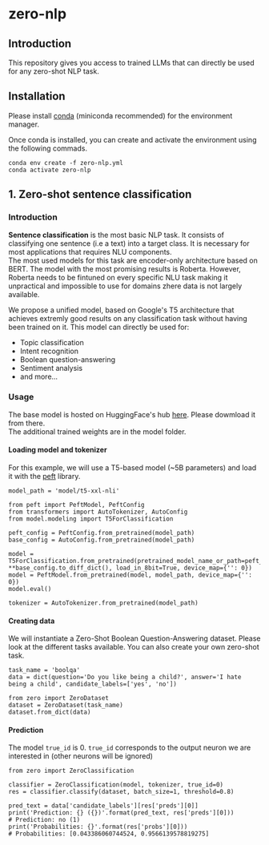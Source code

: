 # zero-nlp

## Introduction
This repository gives you access to trained LLMs that can directly be used for any zero-shot NLP task.

## Installation
Please install [conda](https://conda.io/projects/conda/en/latest/user-guide/install/index.html) (miniconda recommended) for the environment manager.<br>

Once conda is installed, you can create and activate the environment using the following commads.

```
conda env create -f zero-nlp.yml
conda activate zero-nlp
```

## 1. Zero-shot sentence classification

### Introduction
**Sentence classification** is the most basic NLP task. It consists of classifying one sentence (i.e a text) into a target class. It is necessary for most applications that requires NLU components.<br>
The most used models for this task are encoder-only architecture based on BERT. The model with the most promising results is Roberta. However, Roberta needs to be fintuned on every specific NLU task making it unpractical and impossible to use for domains zhere data is not largely available.<br>

We propose a unified model, based on Google's T5 architecture that achieves extremly good results on any classification task without having been trained on it. This model can directly be used for:
- Topic classification
- Intent recognition
- Boolean question-answering
- Sentiment analysis
- and more...

### Usage
The base model is hosted on HuggingFace's hub [here](https://huggingface.co/AntoineBlanot/flan-t5-xxl-classif-3way). Please dowmload it from there.<br>
The additional trained weights are in the model folder.

#### Loading model and tokenizer
For this example, we will use a T5-based model (~5B parameters) and load it with the [peft](https://github.com/huggingface/peft) library.
```
model_path = 'model/t5-xxl-nli'

from peft import PeftModel, PeftConfig
from transformers import AutoTokenizer, AutoConfig
from model.modeling import T5ForClassification

peft_config = PeftConfig.from_pretrained(model_path)
base_config = AutoConfig.from_pretrained(model_path)

model = T5ForClassification.from_pretrained(pretrained_model_name_or_path=peft_config.base_model_name_or_path, **base_config.to_diff_dict(), load_in_8bit=True, device_map={'': 0})
model = PeftModel.from_pretrained(model, model_path, device_map={'': 0})
model.eval()

tokenizer = AutoTokenizer.from_pretrained(model_path)
```

#### Creating data
We will instantiate a Zero-Shot Boolean Question-Answering dataset. Please look at the different tasks available. You can also create your own zero-shot task.
```
task_name = 'boolqa'
data = dict(question='Do you like being a child?', answer='I hate being a child', candidate_labels=['yes', 'no'])

from zero import ZeroDataset
dataset = ZeroDataset(task_name)
dataset.from_dict(data)
```

#### Prediction
The model `true_id` is 0. `true_id` corresponds to the output neuron we are interested in (other neurons will be ignored)
```
from zero import ZeroClassification

classifier = ZeroClassification(model, tokenizer, true_id=0)
res = classifier.classify(dataset, batch_size=1, threshold=0.8)

pred_text = data['candidate_labels'][res['preds'][0]]
print('Prediction: {} ({})'.format(pred_text, res['preds'][0]))
# Prediction: no (1)
print('Probabilities: {}'.format(res['probs'][0]))
# Probabilities: [0.043386060744524, 0.9566139578819275]
```